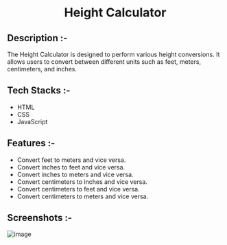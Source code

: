 # <p align="center">Height Calculator</p>

## Description :-

The Height Calculator is designed to perform various height conversions. It allows users to convert between different units such as feet, meters, centimeters, and inches.

## Tech Stacks :-

- HTML
- CSS
- JavaScript

## Features :-

- Convert feet to meters and vice versa.
- Convert inches to feet and vice versa.
- Convert inches to meters and vice versa.
- Convert centimeters to inches and vice versa.
- Convert centimeters to feet and vice versa.
- Convert centimeters to meters and vice versa.

## Screenshots :-

![image](https://github.com/Rakesh9100/CalcDiverse/assets/73993775/27698ac8-defc-4197-8b51-08e701f02b40)
